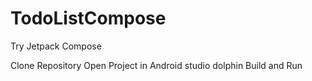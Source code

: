 # TodoListCompose
Try Jetpack Compose

Clone Repository
Open Project in Android studio dolphin 
Build and Run 
